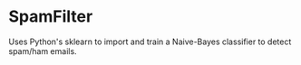 # SpamFilter
Uses Python's sklearn to import and train a Naive-Bayes classifier to detect spam/ham emails.
